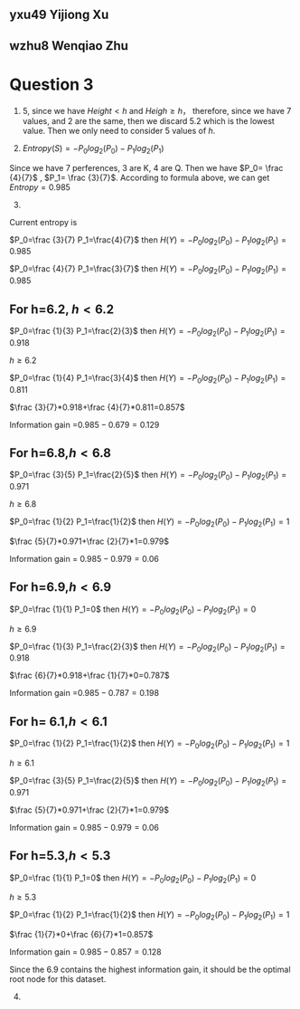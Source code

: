 ## yxu49 Yijiong Xu

## wzhu8 Wenqiao Zhu
# Question 3

1.   5, since we have $Height <h$ and $Heigh ≥ h$， therefore, since we have 7 values, and 2 are the same, then we discard 5.2 which is the lowest value. Then we only need to consider 5 values of $h$.

2.   $Entropy(S)=-P_{0} log_2(P_0)-P_1log_2(P_1)$

Since we have 7 perferences, 3 are K, 4 are Q. Then we have $P_0= \frac {4}{7}$ , $P_1= \frac {3}{7}$. According to formula above, we can get $Entropy = 0.985$ 


3. 
Current entropy is

 $P_0=\frac {3}{7} P_1=\frac{4}{7}$ then $H(Y)=-P_{0} log_2(P_0)-P_1log_2(P_1)=0.985$


 $P_0=\frac {4}{7} P_1=\frac{3}{7}$ then $H(Y)=-P_{0} log_2(P_0)-P_1log_2(P_1)=0.985$


## For h=6.2, $h<6.2$

 $P_0=\frac {1}{3} P_1=\frac{2}{3}$ then $H(Y)=-P_{0} log_2(P_0)-P_1log_2(P_1)=0.918$

 $h≥6.2$

 $P_0=\frac {1}{4} P_1=\frac{3}{4}$ then $H(Y)=-P_{0} log_2(P_0)-P_1log_2(P_1)=0.811$

$\frac {3}{7}*0.918+\frac {4}{7}*0.811=0.857$ 

Information gain =$0.985-0.679=0.129$

## For h=6.8,$h<6.8$

 $P_0=\frac {3}{5} P_1=\frac{2}{5}$ then $H(Y)=-P_{0} log_2(P_0)-P_1log_2(P_1)=0.971$

$h≥6.8$

 $P_0=\frac {1}{2} P_1=\frac{1}{2}$ then $H(Y)=-P_{0} log_2(P_0)-P_1log_2(P_1)=1$

$\frac {5}{7}*0.971+\frac {2}{7}*1=0.979$

Information gain = $0.985-0.979=0.06$ 

## For h=6.9,$h<6.9$

 $P_0=\frac {1}{1} P_1=0$ then $H(Y)=-P_{0} log_2(P_0)-P_1log_2(P_1)=0$


$h≥6.9$

 $P_0=\frac {1}{3} P_1=\frac{2}{3}$ then $H(Y)=-P_{0} log_2(P_0)-P_1log_2(P_1)=0.918$

$\frac {6}{7}*0.918+\frac {1}{7}*0=0.787$

Information gain =$0.985-0.787=0.198$


## For h= 6.1,$h<6.1$

 $P_0=\frac {1}{2} P_1=\frac{1}{2}$ then $H(Y)=-P_{0} log_2(P_0)-P_1log_2(P_1)=1$

$h≥6.1$

 $P_0=\frac {3}{5} P_1=\frac{2}{5}$ then $H(Y)=-P_{0} log_2(P_0)-P_1log_2(P_1)=0.971$

$\frac {5}{7}*0.971+\frac {2}{7}*1=0.979$

Information gain = $0.985-0.979=0.06$ 


## For h=5.3,$h<5.3$

 $P_0=\frac {1}{1} P_1=0$ then $H(Y)=-P_{0} log_2(P_0)-P_1log_2(P_1)=0$

$h≥5.3$

 $P_0=\frac {1}{2} P_1=\frac{1}{2}$ then $H(Y)=-P_{0} log_2(P_0)-P_1log_2(P_1)=1$

$\frac {1}{7}*0+\frac {6}{7}*1=0.857$

Information gain = $0.985-0.857=0.128$

Since the 6.9 contains the highest information gain, it should be the optimal root node for this dataset. 

4.  

